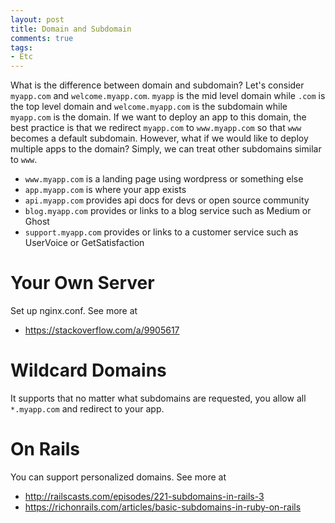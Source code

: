 ```yaml
---
layout: post
title: Domain and Subdomain
comments: true
tags:
- Etc
---
```


What is the difference between domain and subdomain? Let's consider `myapp.com` and `welcome.myapp.com`. `myapp` is the mid level domain while `.com` is the top level domain and `welcome.myapp.com` is the subdomain while `myapp.com` is the domain. If we want to deploy an app to this domain, the best practice is that we redirect `myapp.com` to `www.myapp.com` so that `www` becomes a default subdomain. However, what if we would like to deploy multiple apps to the domain? Simply, we can treat other subdomains similar to `www`.
- ```www.myapp.com``` is a landing page using wordpress or something else
- ```app.myapp.com``` is where your app exists
- ```api.myapp.com``` provides api docs for devs or open source community
- ```blog.myapp.com``` provides or links to a blog service such as Medium or Ghost
- ```support.myapp.com``` provides or links to a customer service such as UserVoice or GetSatisfaction

# Your Own Server
Set up nginx.conf. See more at 
- <https://stackoverflow.com/a/9905617>

# Wildcard Domains
It supports that no matter what subdomains are requested, you allow all ```*.myapp.com``` and redirect to your app.

# On Rails
You can support personalized domains. See more at  
- <http://railscasts.com/episodes/221-subdomains-in-rails-3>
- <https://richonrails.com/articles/basic-subdomains-in-ruby-on-rails>
